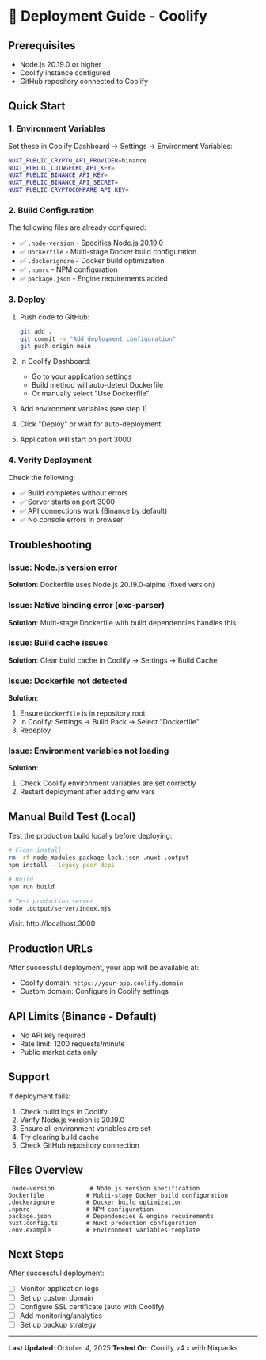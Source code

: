 # 🚀 Deployment Guide - Coolify

## Prerequisites

- Node.js 20.19.0 or higher
- Coolify instance configured
- GitHub repository connected to Coolify

## Quick Start

### 1. Environment Variables

Set these in Coolify Dashboard → Settings → Environment Variables:

```bash
NUXT_PUBLIC_CRYPTO_API_PROVIDER=binance
NUXT_PUBLIC_COINGECKO_API_KEY=
NUXT_PUBLIC_BINANCE_API_KEY=
NUXT_PUBLIC_BINANCE_API_SECRET=
NUXT_PUBLIC_CRYPTOCOMPARE_API_KEY=
```

### 2. Build Configuration

The following files are already configured:

- ✅ `.node-version` - Specifies Node.js 20.19.0
- ✅ `Dockerfile` - Multi-stage Docker build configuration
- ✅ `.dockerignore` - Docker build optimization
- ✅ `.npmrc` - NPM configuration
- ✅ `package.json` - Engine requirements added

### 3. Deploy

1. Push code to GitHub:
   ```bash
   git add .
   git commit -m "Add deployment configuration"
   git push origin main
   ```

2. In Coolify Dashboard:
   - Go to your application settings
   - Build method will auto-detect Dockerfile
   - Or manually select "Use Dockerfile"
   
3. Add environment variables (see step 1)

4. Click "Deploy" or wait for auto-deployment

5. Application will start on port 3000

### 4. Verify Deployment

Check the following:
- ✅ Build completes without errors
- ✅ Server starts on port 3000
- ✅ API connections work (Binance by default)
- ✅ No console errors in browser

## Troubleshooting

### Issue: Node.js version error
**Solution**: Dockerfile uses Node.js 20.19.0-alpine (fixed version)

### Issue: Native binding error (oxc-parser)
**Solution**: Multi-stage Dockerfile with build dependencies handles this

### Issue: Build cache issues
**Solution**: Clear build cache in Coolify → Settings → Build Cache

### Issue: Dockerfile not detected
**Solution**: 
1. Ensure `Dockerfile` is in repository root
2. In Coolify: Settings → Build Pack → Select "Dockerfile"
3. Redeploy

### Issue: Environment variables not loading
**Solution**: 
1. Check Coolify environment variables are set correctly
2. Restart deployment after adding env vars

## Manual Build Test (Local)

Test the production build locally before deploying:

```bash
# Clean install
rm -rf node_modules package-lock.json .nuxt .output
npm install --legacy-peer-deps

# Build
npm run build

# Test production server
node .output/server/index.mjs
```

Visit: http://localhost:3000

## Production URLs

After successful deployment, your app will be available at:
- Coolify domain: `https://your-app.coolify.domain`
- Custom domain: Configure in Coolify settings

## API Limits (Binance - Default)

- No API key required
- Rate limit: 1200 requests/minute
- Public market data only

## Support

If deployment fails:
1. Check build logs in Coolify
2. Verify Node.js version is 20.19.0
3. Ensure all environment variables are set
4. Try clearing build cache
5. Check GitHub repository connection

## Files Overview

```
.node-version          # Node.js version specification
Dockerfile            # Multi-stage Docker build configuration
.dockerignore         # Docker build optimization
.npmrc                # NPM configuration
package.json          # Dependencies & engine requirements
nuxt.config.ts        # Nuxt production configuration
.env.example          # Environment variables template
```

## Next Steps

After successful deployment:
- [ ] Monitor application logs
- [ ] Set up custom domain
- [ ] Configure SSL certificate (auto with Coolify)
- [ ] Add monitoring/analytics
- [ ] Set up backup strategy

---

**Last Updated**: October 4, 2025
**Tested On**: Coolify v4.x with Nixpacks
